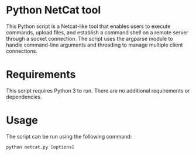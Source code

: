 # Python NetCat tool
This Python script is a Netcat-like tool that enables users to execute commands, upload files, and establish a command shell on a remote server through a socket connection. The script uses the argparse module to handle command-line arguments and threading to manage multiple client connections.

# Requirements
This script requires Python 3 to run. There are no additional requirements or dependencies.

# Usage
The script can be run using the following command:
```
python netcat.py [options]
```
